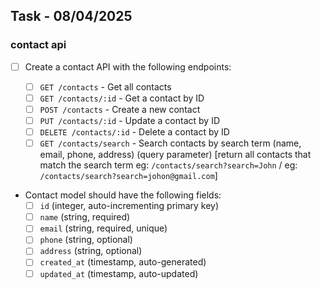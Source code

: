 ## Task - 08/04/2025

### contact api

- [ ] Create a contact API with the following endpoints:

  - [ ] `GET /contacts` - Get all contacts
  - [ ] `GET /contacts/:id` - Get a contact by ID
  - [ ] `POST /contacts` - Create a new contact
  - [ ] `PUT /contacts/:id` - Update a contact by ID
  - [ ] `DELETE /contacts/:id` - Delete a contact by ID
  - [ ] `GET /contacts/search` - Search contacts by search term (name, email, phone, address) (query parameter) [return all contacts that match the search term eg: `/contacts/search?search=John` / eg: `/contacts/search?search=johon@gmail.com`]

- Contact model should have the following fields:
  - [ ] `id` (integer, auto-incrementing primary key)
  - [ ] `name` (string, required)
  - [ ] `email` (string, required, unique)
  - [ ] `phone` (string, optional)
  - [ ] `address` (string, optional)
  - [ ] `created_at` (timestamp, auto-generated)
  - [ ] `updated_at` (timestamp, auto-updated)

